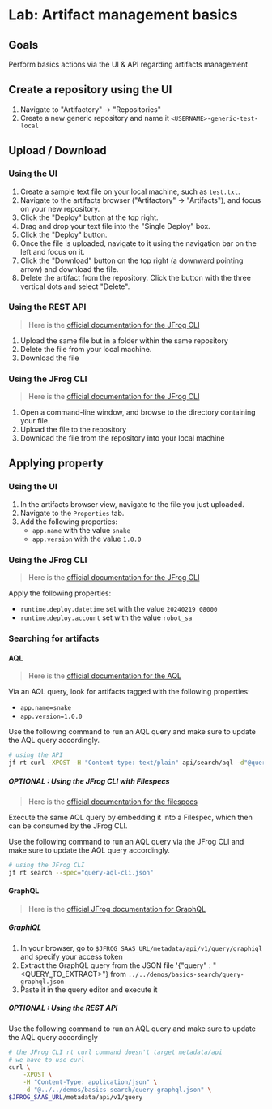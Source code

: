 # Lab: Artifact management basics

## Goals

Perform basics actions via the UI & API regarding artifacts management

## Create a repository using the UI

1. Navigate to "Artifactory" -> "Repositories"
2. Create a new generic repository and name it  `<USERNAME>-generic-test-local`

## Upload / Download

### Using the UI

1. Create a sample text file on your local machine, such as `test.txt`.
2. Navigate to the artifacts browser ("Artifactory" -> "Artifacts"), and focus on your new repository.
3. Click the "Deploy" button at the top right.
4. Drag and drop your text file into the "Single Deploy" box.
5. Click the "Deploy" button.
6. Once the file is uploaded, navigate to it using the navigation bar on the left and focus on it.
7. Click the "Download" button on the top right (a downward pointing arrow) and download the file.
8. Delete the artifact from the repository. Click the button with the three vertical dots and select "Delete".

### Using the REST API

> Here is the [official documentation for the JFrog CLI](https://jfrog.com/help/r/jfrog-rest-apis/deploy-artifact-apis)

1. Upload the same file but in a folder within the same repository
2. Delete the file from your local machine.
3. Download the file

### Using the JFrog CLI

> Here is the [official documentation for the JFrog CLI](https://docs.jfrog-applications.jfrog.io/jfrog-applications/jfrog-cli/cli-for-jfrog-artifactory/generic-files)

1. Open a command-line window, and browse to the directory containing your file.
2. Upload the file to the repository
3. Download the file from the repository into your local machine

## Applying property

### Using the UI

1. In the artifacts browser view, navigate to the file you just uploaded.
2. Navigate to the `Properties` tab.
3. Add the following properties:
   + `app.name` with the value `snake`
   + `app.version` with the value `1.0.0`

### Using the JFrog CLI

> Here is the [official documentation for the JFrog CLI](https://docs.jfrog-applications.jfrog.io/jfrog-applications/jfrog-cli/cli-for-jfrog-artifactory/generic-files#setting-properties-on-files)

Apply the following properties:

+ `runtime.deploy.datetime` set with the value `20240219_08000`
+ `runtime.deploy.account` set with the value `robot_sa`

### Searching for artifacts

#### AQL

> Here is the [official documentation for the AQL](https://jfrog.com/help/r/jfrog-artifactory-documentation/artifactory-query-language)

Via an AQL query, look for artifacts tagged with the following properties:

+ `app.name=snake`
+ `app.version=1.0.0`

Use the following command to run an AQL query and make sure to update the AQL query accordingly.

```bash
# using the API
jf rt curl -XPOST -H "Content-type: text/plain" api/search/aql -d"@query-aql-properties-rest.txt"
```

##### OPTIONAL : Using the JFrog CLI with Filespecs

> Here is the [official documentation for the filespecs](https://docs.jfrog-applications.jfrog.io/jfrog-applications/jfrog-cli/cli-for-jfrog-artifactory/using-file-specs#overview)

Execute the same AQL query by embedding it into a Filespec, which then can be consumed by the JFrog CLI.

Use the following command to run an AQL query via the JFrog CLI and make sure to update the AQL query accordingly.

```bash
# using the JFrog CLI
jf rt search --spec="query-aql-cli.json"
```

#### GraphQL

> Here is the [official JFrog documentation for GraphQL](https://jfrog.com/help/r/jfrog-rest-apis/graphql)

##### GraphiQL

1. In your browser, go to  `$JFROG_SAAS_URL/metadata/api/v1/query/graphiql` and specify your access token
2. Extract the GraphQL query from the JSON file  '{"query" : "<QUERY_TO_EXTRACT>"}  from `../../demos/basics-search/query-graphql.json`
3. Paste it in the query editor and execute it

##### OPTIONAL : Using the REST API

Use the following command to run an AQL query and make sure to update the AQL query accordingly

```bash
# the JFrog CLI rt curl command doesn't target metadata/api
# we have to use curl
curl \
    -XPOST \
    -H "Content-Type: application/json" \
    -d "@../../demos/basics-search/query-graphql.json" \
$JFROG_SAAS_URL/metadata/api/v1/query 
```
